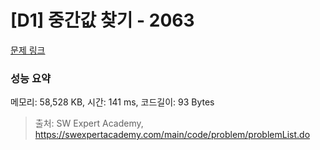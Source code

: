 # [D1] 중간값 찾기 - 2063 

[문제 링크](https://swexpertacademy.com/main/code/problem/problemDetail.do?contestProbId=AV5QPsXKA2UDFAUq) 

### 성능 요약

메모리: 58,528 KB, 시간: 141 ms, 코드길이: 93 Bytes



> 출처: SW Expert Academy, https://swexpertacademy.com/main/code/problem/problemList.do
